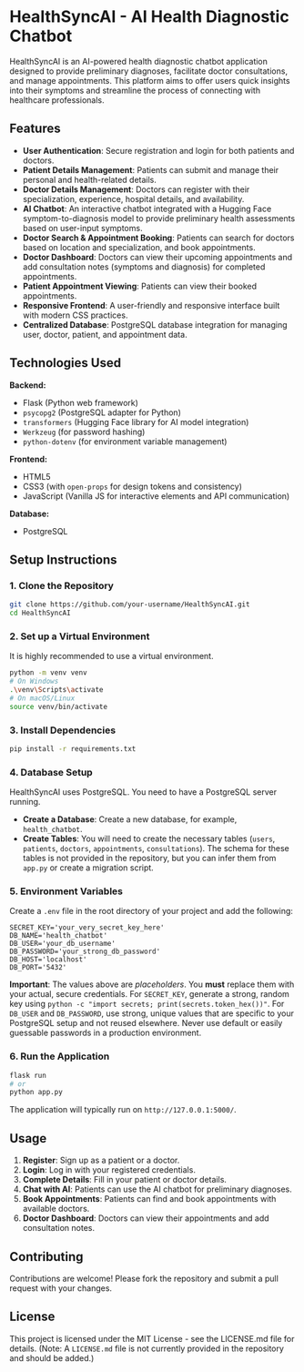 # HealthSyncAI - AI Health Diagnostic Chatbot

HealthSyncAI is an AI-powered health diagnostic chatbot application designed to provide preliminary diagnoses, facilitate doctor consultations, and manage appointments. This platform aims to offer users quick insights into their symptoms and streamline the process of connecting with healthcare professionals.

## Features

- **User Authentication**: Secure registration and login for both patients and doctors.
- **Patient Details Management**: Patients can submit and manage their personal and health-related details.
- **Doctor Details Management**: Doctors can register with their specialization, experience, hospital details, and availability.
- **AI Chatbot**: An interactive chatbot integrated with a Hugging Face symptom-to-diagnosis model to provide preliminary health assessments based on user-input symptoms.
- **Doctor Search & Appointment Booking**: Patients can search for doctors based on location and specialization, and book appointments.
- **Doctor Dashboard**: Doctors can view their upcoming appointments and add consultation notes (symptoms and diagnosis) for completed appointments.
- **Patient Appointment Viewing**: Patients can view their booked appointments.
- **Responsive Frontend**: A user-friendly and responsive interface built with modern CSS practices.
- **Centralized Database**: PostgreSQL database integration for managing user, doctor, patient, and appointment data.

## Technologies Used

**Backend:**
- Flask (Python web framework)
- `psycopg2` (PostgreSQL adapter for Python)
- `transformers` (Hugging Face library for AI model integration)
- `Werkzeug` (for password hashing)
- `python-dotenv` (for environment variable management)

**Frontend:**
- HTML5
- CSS3 (with `open-props` for design tokens and consistency)
- JavaScript (Vanilla JS for interactive elements and API communication)

**Database:**
- PostgreSQL

## Setup Instructions

### 1. Clone the Repository

```bash
git clone https://github.com/your-username/HealthSyncAI.git
cd HealthSyncAI
```

### 2. Set up a Virtual Environment

It is highly recommended to use a virtual environment.

```bash
python -m venv venv
# On Windows
.\venv\Scripts\activate
# On macOS/Linux
source venv/bin/activate
```

### 3. Install Dependencies

```bash
pip install -r requirements.txt
```

### 4. Database Setup

HealthSyncAI uses PostgreSQL. You need to have a PostgreSQL server running.

- **Create a Database**: Create a new database, for example, `health_chatbot`.
- **Create Tables**: You will need to create the necessary tables (`users`, `patients`, `doctors`, `appointments`, `consultations`). The schema for these tables is not provided in the repository, but you can infer them from `app.py` or create a migration script.

### 5. Environment Variables

Create a `.env` file in the root directory of your project and add the following:

```env
SECRET_KEY='your_very_secret_key_here'
DB_NAME='health_chatbot'
DB_USER='your_db_username'
DB_PASSWORD='your_strong_db_password'
DB_HOST='localhost'
DB_PORT='5432'
```

**Important**: The values above are *placeholders*. You **must** replace them with your actual, secure credentials. For `SECRET_KEY`, generate a strong, random key using `python -c "import secrets; print(secrets.token_hex())"`. For `DB_USER` and `DB_PASSWORD`, use strong, unique values that are specific to your PostgreSQL setup and not reused elsewhere. Never use default or easily guessable passwords in a production environment.

### 6. Run the Application

```bash
flask run
# or
python app.py
```

The application will typically run on `http://127.0.0.1:5000/`.

## Usage

1.  **Register**: Sign up as a patient or a doctor.
2.  **Login**: Log in with your registered credentials.
3.  **Complete Details**: Fill in your patient or doctor details.
4.  **Chat with AI**: Patients can use the AI chatbot for preliminary diagnoses.
5.  **Book Appointments**: Patients can find and book appointments with available doctors.
6.  **Doctor Dashboard**: Doctors can view their appointments and add consultation notes.

## Contributing

Contributions are welcome! Please fork the repository and submit a pull request with your changes.

## License

This project is licensed under the MIT License - see the LICENSE.md file for details. (Note: A `LICENSE.md` file is not currently provided in the repository and should be added.)
